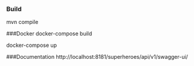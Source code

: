 ### Build
mvn compile

###Docker
docker-compose build

docker-compose up

###Documentation
http://localhost:8181/superheroes/api/v1/swagger-ui/